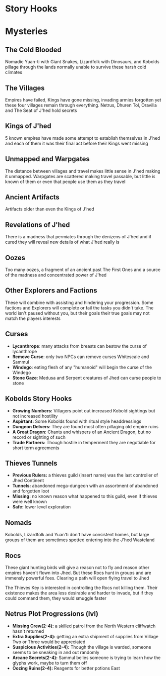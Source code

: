 # Story Hooks
# Mysteries

## The Cold Blooded

Nomadic Yuan-ti with Giant Snakes, Lizardfolk with Dinosaurs, and Kobolds pillage through the lands normally unable to survive these harsh cold climates

## The Villages

Empires have failed, Kings have gone missing, invading armies forgotten yet these four villages remain through everything. Netrus, Dhuren Tol, Oravilla and The Seat of J'hed hold secrets

## Kings of J'hed

5 known empires have made some attempt to establish themselves in J'hed and each of them it was their final act before their Kings went missing

## Unmapped and Warpgates

The distance between villages and travel makes little sense in J'hed making it unmapped. Warpgates are scattered making travel passable, but little is known of them or even that people use them as they travel

  
## Ancient Artifacts

Artifacts older than even the Kings of J'hed

## Revelations of J'hed

There is a madness that permiates through the denizens of J'hed and if cured they will reveal new details of what J'hed really is

## Oozes

Too many oozes, a fragment of an ancient past The First Ones and a source of the madness and concentrated power of J'hed

## Other Explorers and Factions

These will combine with assisting and hindering your progression. Some factions and Explorers will complete or fail the tasks you didn't take. The world isn't paused without you, but their goals their true goals may not match the players interests

## Curses

- **Lycanthrope**: many attacks from breasts can bestow the curse of lycanthrope
- **Remove Curse**: only two NPCs can remove curses Whitescale and Sammul
- **Windego**: eating flesh of any "humanoid" will begin the curse of the Windego
- **Stone Gaze**: Medusa and Serpent creatures of Jhed can curse people to stone

## Kobolds Story Hooks

- **Growing Numbers:** Villagers point out increased Kobold sightings but not increased hostility
- **Aspirtant:** Some Kobolds found with ritual style headdressings
- **Dungeon Delvers:** They are found most often pillaging old empire ruins
- **A Great Dragon:** Chants and whispers of an Ancient Dragon, but no record or sighting of such
- **Trade Partners:** Though hostile in temperment they are negotiable for short term agreements

## Thieves Tunnels

- **Previous Rulers:** a thieves guild (insert name) was the last controller of Jhed Continent
- **Tunnels:** abandoned mega-dungeon with an assortment of abandoned and forgotten loot
- **Missing:** no known reason what happened to this guild, even if thieves were well known
- **Safe:** lower level exploration

## Nomads

Kobolds, Lizardfolk and Yuan'ti don't have consistent homes, but large groups of them are sometimes spotted entering into the J'hed Wasteland

## Rocs

These giant hunting birds will give a reason not to fly and reason other empires haven't flown into Jhed. But these Rocs hunt in groups and are immensly powerful foes. Clearing a path will open flying travel to Jhed

The Thieves Key is interested in controlling the Rocs not killing them. Their existence makes the area less desirable and harder to invade, but if they could command them, they would smuggle faster

## Netrus Plot Progressions (lvl)

- **Missing Crew(2-4):** a skilled patrol from the North Western cliffwatch hasn't returned
- **Extra Supplies(2-4):** getting an extra shipment of supplies from Village Two or Three would be appreciated
- **Suspicious Activities(2-4):** Though the village is warded, someone seems to be sneaking in and out randomly
- **Arcane Secrets(2-4):** Sammul belies someone is trying to learn how the glyphs work, maybe to turn them off
- **Oozing Ruins(2-4):** Reagents for better potions East


